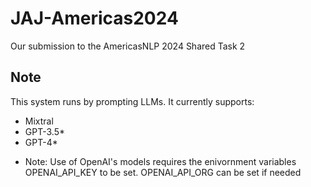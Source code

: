 # JAJ-Americas2024
Our submission to the AmericasNLP 2024 Shared Task 2

## Note
This system runs by prompting LLMs.  It currently supports:
- Mixtral
- GPT-3.5*
- GPT-4*

* Note: Use of OpenAI's models requires the enivornment variables OPENAI_API_KEY to be set.  OPENAI_API_ORG can be set if needed

